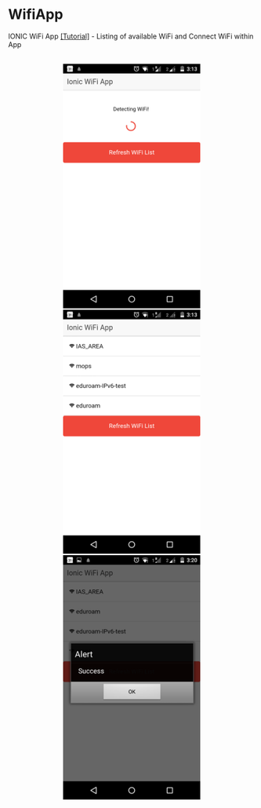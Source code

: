 # WifiApp
IONIC WiFi App <a href="http://dynamicremo.blogspot.de/2016/01/ionic-wifi-app-using-phonegapcordova.html" target="_blank">[Tutorial]</a> - Listing of available WiFi and Connect WiFi within App
<br>
<br>
<div style="text-align: center;">
	<img src="https://github.com/DynamicRemo/WifiApp/blob/master/ScreenShots/Capture1.png" width="280" />
	<img src="https://github.com/DynamicRemo/WifiApp/blob/master/ScreenShots/Capture2.png" width="280" />
	<img src="https://github.com/DynamicRemo/WifiApp/blob/master/ScreenShots/Capture3.png" width="280" />
</div>
